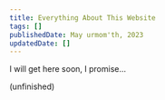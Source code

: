 ```yaml
---
title: Everything About This Website
tags: []
publishedDate: May urmom'th, 2023
updatedDate: []
---
```


I will get here soon, I promise...

(unfinished)